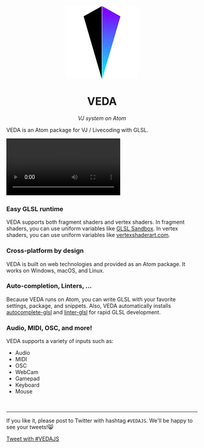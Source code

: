<div align="center">
  <img alt="logo" src="/static/images/logo_720h.png" width="192"/>
  <h1>VEDA</h1><i>VJ system on Atom</i>
  <br/>
</div>


<!-- ## Let your Atom blink. -->

VEDA is an Atom package for VJ / Livecoding with GLSL.

<video src="/static/videos/veda.mp4" autoplay loop></video>


### Easy GLSL runtime

VEDA supports both fragment shaders and vertex shaders.
In fragment shaders, you can use uniform variables like <a target="\_blank" href="http://glslsandbox.com/">GLSL Sandbox</a>.
In vertex shaders, you can use uniform variables like <a target="\_blank" href="https://vertexshaderart.com/">vertexshaderart.com</a>.


### Cross-platform by design

VEDA is built on web technologies and provided as an Atom package.
It works on Windows, macOS, and Linux.


### Auto-completion, Linters, ...

Because VEDA runs on Atom, you can write GLSL with your favorite settings, package, and snippets.
Also, VEDA automatically installs <a target="\_blank" href="https://atom.io/packages/autocomplete-glsl">autocomplete-glsl</a> and <a target="\_blank" href="https://atom.io/packages/autocomplete-glsl">linter-glsl</a> for rapid GLSL development.


### Audio, MIDI, OSC, and more!

VEDA supports a variety of inputs such as:

- Audio
- MIDI
- OSC
- WebCam
- Gamepad
- Keyboard
- Mouse

<br/>

<!-- ## VEDA.js

VEDA.js is a GLSL framework for modern web development.
It was created as a part of VEDA, and published to npm later.

[VEDA.js](/vedajs) -->


<!-- ## LICENSE

Projects around VEDA is licensed in **MIT** license.
So you can use them anywhere you want! -->


---


If you like it, please post to Twitter with hashtag `#VEDAJS`.
We'll be happy to see your tweets!😸

<a href="https://twitter.com/intent/tweet?url=https://veda.gl/&hashtags=vedajs" target="\_blank">Tweet with #VEDAJS</a>

